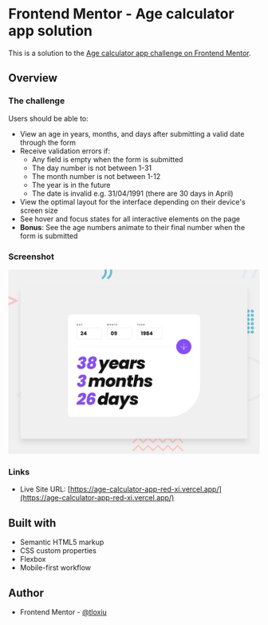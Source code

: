 # Frontend Mentor - Age calculator app solution

This is a solution to the [Age calculator app challenge on Frontend Mentor](https://www.frontendmentor.io/challenges/age-calculator-app-dF9DFFpj-Q).

## Overview

### The challenge

Users should be able to:

- View an age in years, months, and days after submitting a valid date through the form
- Receive validation errors if:
  - Any field is empty when the form is submitted
  - The day number is not between 1-31
  - The month number is not between 1-12
  - The year is in the future
  - The date is invalid e.g. 31/04/1991 (there are 30 days in April)
- View the optimal layout for the interface depending on their device's screen size
- See hover and focus states for all interactive elements on the page
- **Bonus**: See the age numbers animate to their final number when the form is submitted

### Screenshot

![](/design/desktop-preview.jpg)

### Links

- Live Site URL: [https://age-calculator-app-red-xi.vercel.app/](https://age-calculator-app-red-xi.vercel.app/)


## Built with

- Semantic HTML5 markup
- CSS custom properties
- Flexbox
- Mobile-first workflow


## Author

- Frontend Mentor - [@tloxiu](https://www.frontendmentor.io/profile/tloxiu)
